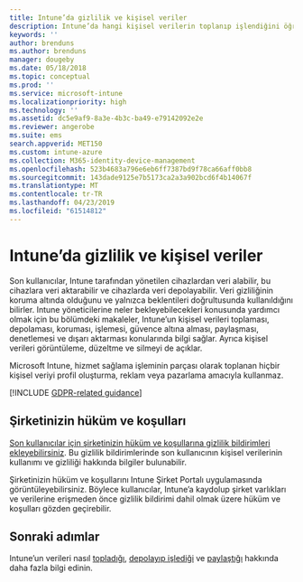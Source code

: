```yaml
---
title: Intune’da gizlilik ve kişisel veriler
description: Intune’da hangi kişisel verilerin toplanıp işlendiğini öğrenin.
keywords: ''
author: brenduns
ms.author: brenduns
manager: dougeby
ms.date: 05/18/2018
ms.topic: conceptual
ms.prod: ''
ms.service: microsoft-intune
ms.localizationpriority: high
ms.technology: ''
ms.assetid: dc5e9af9-8a3e-4b3c-ba49-e79142092e2e
ms.reviewer: angerobe
ms.suite: ems
search.appverid: MET150
ms.custom: intune-azure
ms.collection: M365-identity-device-management
ms.openlocfilehash: 523b4683a796e6eb6ff7387bd9f78ca66aff0bb8
ms.sourcegitcommit: 143dade9125e7b5173ca2a3a902bcd6f4b14067f
ms.translationtype: MT
ms.contentlocale: tr-TR
ms.lasthandoff: 04/23/2019
ms.locfileid: "61514812"
---
```

# <a name="privacy-and-personal-data-in-intune"></a>Intune’da gizlilik ve kişisel veriler

Son kullanıcılar, Intune tarafından yönetilen cihazlardan veri alabilir, bu cihazlara veri aktarabilir ve cihazlarda veri depolayabilir. Veri gizliliğinin koruma altında olduğunu ve yalnızca beklentileri doğrultusunda kullanıldığını bilirler. Intune yöneticilerine neler bekleyebilecekleri konusunda yardımcı olmak için bu bölümdeki makaleler, Intune’un kişisel verileri toplaması, depolaması, koruması, işlemesi, güvence altına alması, paylaşması, denetlemesi ve dışarı aktarması konularında bilgi sağlar. Ayrıca kişisel verileri görüntüleme, düzeltme ve silmeyi de açıklar.

Microsoft Intune, hizmet sağlama işleminin parçası olarak toplanan hiçbir kişisel veriyi profil oluşturma, reklam veya pazarlama amacıyla kullanmaz.

[!INCLUDE [GDPR-related guidance](./includes/gdpr-dsr-and-stp-note.md)]

## <a name="your-company-terms-and-conditions"></a>Şirketinizin hüküm ve koşulları

[Son kullanıcılar için şirketinizin hüküm ve koşullarına gizlilik bildirimleri ekleyebilirsiniz](company-portal-app.md). Bu gizlilik bildirimlerinde son kullanıcının kişisel verilerinin kullanımı ve gizliliği hakkında bilgiler bulunabilir.

Şirketinizin hüküm ve koşullarını Intune Şirket Portalı uygulamasında görüntüleyebilirsiniz. Böylece kullanıcılar, Intune’a kaydolup şirket varlıkları ve verilerine erişmeden önce gizlilik bildirimi dahil olmak üzere hüküm ve koşulları gözden geçirebilir.

## <a name="next-steps"></a>Sonraki adımlar

Intune’un verileri nasıl [topladığı](privacy-data-collect.md), [depolayıp işlediği](privacy-data-store-process.md) ve [paylaştığı](privacy-data-secure-share.md) hakkında daha fazla bilgi edinin. 
